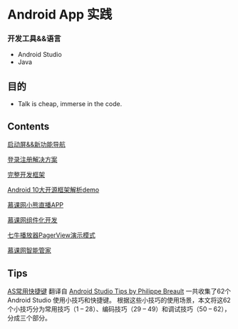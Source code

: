 
# Android App 实践



### 开发工具&&语言
- Android Studio
- Java


## 目的
- Talk is cheap, immerse in the code.



## Contents
[启动屏&&新功能导航](https://github.com/HugoLipeng/HugoAndroidDemo/tree/master/SplashGuide)

[登录注册解决方案](https://github.com/HugoLipeng/HugoAndroidDemo/tree/master/LoginAndRegister)

[完整开发框架](https://github.com/HugoLipeng/HugoAndroidDemo/tree/master/QuickStart)

[Android 10大开源框架解析demo](https://github.com/HugoLipeng/HugoAndroidDemo/tree/master/AndroidFrameLearn)

[慕课网小熊直播APP](https://github.com/HugoLipeng/HugoAndroidDemo/tree/master/BearLiveApp)  

[慕课网组件化开发](https://github.com/HugoLipeng/HugoAndroidDemo/tree/master/CommonComponent)

[七牛播放器PagerView演示模式](https://github.com/HugoLipeng/HugoAndroidDemo/tree/master/QNPagerPlayer)  

[慕课网智能管家](https://github.com/HugoLipeng/HugoAndroidDemo/tree/master/SmartBulter)


## Tips
[AS常用快捷键](https://www.jianshu.com/p/26efdba0ff8f) 翻译自 [Android Studio Tips by Philippe Breault](https://link.jianshu.com/?t=https://github.com/pavlospt/Android-Studio-Tips-by-Philippe-Breault/wiki) 一共收集了62个 Android Studio 使用小技巧和快捷键。 根据这些小技巧的使用场景，本文将这62个小技巧分为常用技巧（1 – 28）、编码技巧（29 – 49）和调试技巧（50 – 62），分成三个部分。


